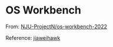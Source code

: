 # OS Workbench

From: [NJU-ProjectN/os-workbench-2022](https://github.com/NJU-ProjectN/os-workbench-2022)

Reference: [jiaweihawk](https://jiaweihawk.gitee.io/)

